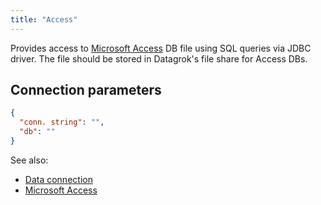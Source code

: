 ```yaml
---
title: "Access"
---
```


Provides access to [Microsoft Access](https://en.wikipedia.org/wiki/Microsoft_Access)
DB file using SQL queries via JDBC driver. The file should be stored in Datagrok's file share for Access DBs.

## Connection parameters

```json
{
  "conn. string": "",
  "db": ""
}
```

See also:

* [Data connection](../access.md#data-connection)
* [Microsoft Access](https://en.wikipedia.org/wiki/Microsoft_Access)
